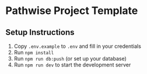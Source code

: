 # Pathwise Project Template

## Setup Instructions

1. Copy `.env.example` to `.env` and fill in your credentials
2. Run `npm install`
3. Run `npm run db:push` (or set up your database)
4. Run `npm run dev` to start the development server
